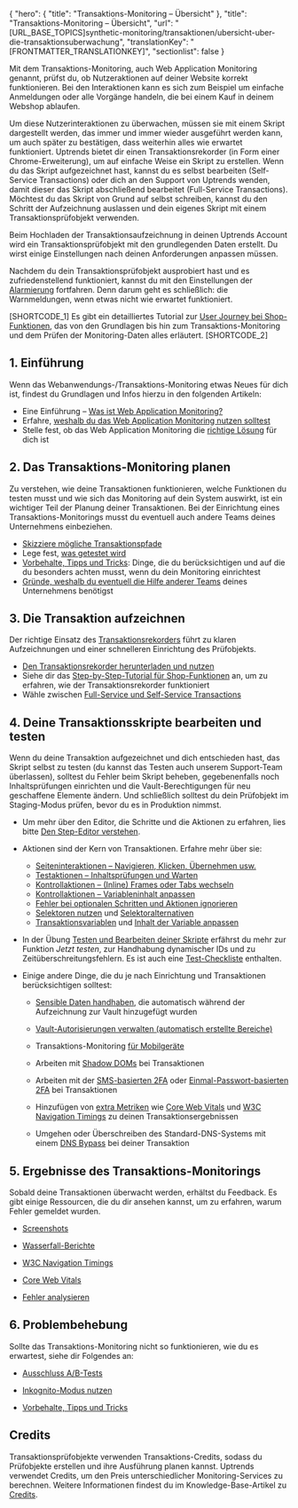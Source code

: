 {
  "hero": {
    "title": "Transaktions-Monitoring – Übersicht"
  },
  "title": "Transaktions-Monitoring – Übersicht",
  "url": "[URL_BASE_TOPICS]synthetic-monitoring/transaktionen/ubersicht-uber-die-transaktionsuberwachung",
  "translationKey": "[FRONTMATTER_TRANSLATIONKEY]",
  "sectionlist": false
}

Mit dem Transaktions-Monitoring, auch Web Application Monitoring genannt, prüfst du, ob Nutzeraktionen auf deiner Website korrekt funktionieren. Bei den Interaktionen kann es sich zum Beispiel um einfache Anmeldungen oder alle Vorgänge handeln, die bei einem Kauf in deinem Webshop ablaufen.

Um diese Nutzerinteraktionen zu überwachen, müssen sie mit einem Skript dargestellt werden, das immer und immer wieder ausgeführt werden kann, um auch später zu bestätigen, dass weiterhin alles wie erwartet funktioniert. Uptrends bietet dir einen Transaktionsrekorder (in Form einer Chrome-Erweiterung), um auf einfache Weise ein Skript zu erstellen. Wenn du das Skript aufgezeichnet hast, kannst du es selbst bearbeiten (Self-Service Transactions) oder dich an den Support von Uptrends wenden, damit dieser das Skript abschließend bearbeitet (Full-Service Transactions). Möchtest du das Skript von Grund auf selbst schreiben, kannst du den Schritt der Aufzeichnung auslassen und dein eigenes Skript mit einem Transaktionsprüfobjekt verwenden.

Beim Hochladen der Transaktionsaufzeichnung in deinen Uptrends Account wird ein Transaktionsprüfobjekt mit den grundlegenden Daten erstellt. Du wirst einige Einstellungen nach deinen Anforderungen anpassen müssen.

Nachdem du dein Transaktionsprüfobjekt ausprobiert hast und es zufriedenstellend funktioniert, kannst du mit den Einstellungen der [Alarmierung]([LINK_URL_1]) fortfahren. Denn darum geht es schließlich: die Warnmeldungen, wenn etwas nicht wie erwartet funktioniert.

[SHORTCODE_1]
Es gibt ein detailliertes Tutorial zur [User Journey bei Shop-Funktionen]([LINK_URL_2]), das von den Grundlagen bis hin zum Transaktions-Monitoring und dem Prüfen der Monitoring-Daten alles erläutert.
[SHORTCODE_2]

## 1. Einführung

Wenn das Webanwendungs-/Transaktions-Monitoring etwas Neues für dich ist, findest du Grundlagen und Infos hierzu in den folgenden Artikeln:

- Eine Einführung – [Was ist Web Application Monitoring?]([LINK_URL_3])
- Erfahre, [weshalb du das Web Application Monitoring nutzen solltest]([LINK_URL_4])
- Stelle fest, ob das Web Application Monitoring die [richtige Lösung]([LINK_URL_5]) für dich ist

## 2. Das Transaktions-Monitoring planen

Zu verstehen, wie deine Transaktionen funktionieren, welche Funktionen du testen musst und wie sich das Monitoring auf dein System auswirkt, ist ein wichtiger Teil der Planung deiner Transaktionen. Bei der Einrichtung eines Transaktions-Monitorings musst du eventuell auch andere Teams deines Unternehmens einbeziehen.

- [Skizziere mögliche Transaktionspfade]([LINK_URL_6])
- Lege fest, [was getestet wird]([LINK_URL_7])
- [Vorbehalte, Tipps und Tricks]([LINK_URL_8]): Dinge, die du berücksichtigen und auf die du besonders achten musst, wenn du dein Monitoring einrichtest
- [Gründe, weshalb du eventuell die Hilfe anderer Teams]([LINK_URL_9]) deines Unternehmens benötigst

## 3. Die Transaktion aufzeichnen

Der richtige Einsatz des [Transaktionsrekorders]([LINK_URL_10]) führt zu klaren Aufzeichnungen und einer schnelleren Einrichtung des Prüfobjekts.

- [Den Transaktionsrekorder herunterladen und nutzen]([LINK_URL_11])
- Siehe dir das [Step-by-Step-Tutorial für Shop-Funktionen]([LINK_URL_12]) an, um zu erfahren, wie der Transaktionsrekorder funktioniert
- Wähle zwischen [Full-Service und Self-Service Transactions]([LINK_URL_13])

## 4. Deine Transaktionsskripte bearbeiten und testen

Wenn du deine Transaktion aufgezeichnet und dich entschieden hast, das Skript selbst zu testen (du kannst das Testen auch unserem Support-Team überlassen), solltest du Fehler beim Skript beheben, gegebenenfalls noch Inhaltsprüfungen einrichten und die Vault-Berechtigungen für neu geschaffene Elemente ändern. Und schließlich solltest du dein Prüfobjekt im Staging-Modus prüfen, bevor du es in Produktion nimmst.

- Um mehr über den Editor, die Schritte und die Aktionen zu erfahren, lies bitte [Den Step-Editor verstehen]([LINK_URL_14]).

- Aktionen sind der Kern von Transaktionen. Erfahre mehr über sie:
   - [Seiteninteraktionen – Navigieren, Klicken, Übernehmen usw.]([LINK_URL_15])
   - [Testaktionen – Inhaltsprüfungen und Warten ]([LINK_URL_16])
   - [Kontrollaktionen – (Inline) Frames oder Tabs wechseln]([LINK_URL_17])
   - [Kontrollaktionen – Variableninhalt anpassen]([LINK_URL_18])
   - [Fehler bei optionalen Schritten und Aktionen ignorieren]([LINK_URL_19])
   - [Selektoren nutzen]([LINK_URL_20]) und [Selektoralternativen]([LINK_URL_21])
   - [Transaktionsvariablen]([LINK_URL_22]) und [Inhalt der Variable anpassen]([LINK_URL_23])

- In der Übung [Testen und Bearbeiten deiner Skripte]([LINK_URL_24]) erfährst du mehr zur Funktion *Jetzt testen*, zur Handhabung dynamischer IDs und zu Zeitüberschreitungsfehlern. Es ist auch eine [Test-Checkliste]([LINK_URL_25]) enthalten.

- Einige andere Dinge, die du je nach Einrichtung und Transaktionen berücksichtigen solltest:
  - [Sensible Daten handhaben]([LINK_URL_26]), die automatisch während der Aufzeichnung zur Vault hinzugefügt wurden
  - [Vault-Autorisierungen verwalten (automatisch erstellte Bereiche)]([LINK_URL_27])
  - Transaktions-Monitoring [für Mobilgeräte]([LINK_URL_28])
  - Arbeiten mit [Shadow DOMs]([LINK_URL_29]) bei Transaktionen
  - Arbeiten mit der [SMS-basierten 2FA]([LINK_URL_30]) oder [Einmal-Passwort-basierten 2FA]([LINK_URL_31]) bei Transaktionen

  - Hinzufügen von [extra Metriken]([LINK_URL_32]) wie [Core Web Vitals]([LINK_URL_33]) und [W3C Navigation Timings]([LINK_URL_34]) zu deinen Transaktionsergebnissen

  - Umgehen oder Überschreiben des Standard-DNS-Systems mit einem [DNS Bypass]([LINK_URL_35]) bei deiner Transaktion

## 5. Ergebnisse des Transaktions-Monitorings

Sobald deine Transaktionen überwacht werden, erhältst du Feedback. Es gibt einige Ressourcen, die du dir ansehen kannst, um zu erfahren, warum Fehler gemeldet wurden.

- [Screenshots]([LINK_URL_36])

- [Wasserfall-Berichte]([LINK_URL_37])

- [W3C Navigation Timings]([LINK_URL_38])

- [Core Web Vitals]([LINK_URL_39])

- [Fehler analysieren]([LINK_URL_40])

## 6. Problembehebung

Sollte das Transaktions-Monitoring nicht so funktionieren, wie du es erwartest, siehe dir Folgendes an:

- [Ausschluss A/B-Tests]([LINK_URL_41])

- [Inkognito-Modus nutzen]([LINK_URL_42])

- [Vorbehalte, Tipps und Tricks]([LINK_URL_43])

## Credits

Transaktionsprüfobjekte verwenden Transaktions-Credits, sodass du Prüfobjekte erstellen und ihre Ausführung planen kannst. Uptrends verwendet Credits, um den Preis unterschiedlicher Monitoring-Services zu berechnen. Weitere Informationen findest du im Knowledge-Base-Artikel zu [Credits]([LINK_URL_44]).
